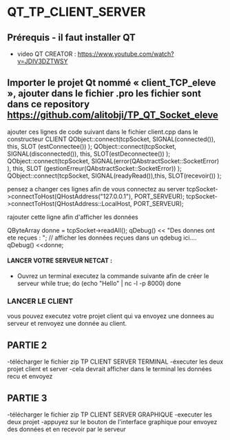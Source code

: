 # QT_TP_CLIENT_SERVER

 ## Prérequis - il faut installer QT 
- video QT CREATOR : https://www.youtube.com/watch?v=JDIV3DZTWSY
  
## Importer	le projet Qt	nommé « client_TCP_eleve »,	ajouter	dans	le	fichier	.pro les fichier sont dans ce repository https://github.com/alitobji/TP_QT_Socket_eleve
ajouter ces lignes de code suivant dans le fichier client.cpp dans le constructeur CLIENT
    QObject::connect(tcpSocket, SIGNAL(connected()), this,  SLOT (estConnectee()) );
    QObject::connect(tcpSocket, SIGNAL(disconnected()), this,  SLOT(estDeconnectee()) );
    QObject::connect(tcpSocket, SIGNAL(error(QAbstractSocket::SocketError) ), this, SLOT (gestionErreur(QAbstractSocket::SocketError)) );
    QObject::connect(tcpSocket, SIGNAL(readyRead()),this, SLOT(recevoir()) );
    
pensez a changer ces lignes afin de vous connectez au server 
  tcpSocket->connectToHost(QHostAddress("127.0.0.1"), PORT_SERVEUR);
  tcpSocket->connectToHost(QHostAddress::LocalHost, PORT_SERVEUR);
  
rajouter cette ligne afin d'afficher les données 

QByteArray donne = tcpSocket->readAll();
    qDebug() << "Des donnes ont ete reçues : ";
   // afficher les données reçues dans un qdebug ici....
    qDebug() <<donne;


 #### LANCER VOTRE SERVEUR NETCAT  :
 - Ouvrez un terminal executez la commande suivante afin de créer le serveur 
   while true; do (echo "Hello" | nc -l -p 8000) done


### LANCER LE CLIENT

vous pouvez executez votre projet client qui va envoyez une donnees au serveur et renvoyez une donnée au client.

## PARTIE 2
-télécharger le fichier zip TP CLIENT SERVER TERMINAL 
-éxecuter les deux projet client et server 
-cela devrait afficher dans le terminal les données recu et envoyez 

## PARTIE 3
-télécharger le fichier zip TP CLIENT SERVER GRAPHIQUE 
-executer les deux projet 
-appuyez sur le bouton de l'interface graphique pour envoyez des données et en recevoir par le serveur 
